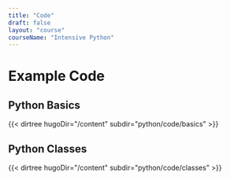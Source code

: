 ```yaml
---
title: "Code"
draft: false
layout: "course"
courseName: "Intensive Python"
---
```


# Example Code

## Python Basics

{{< dirtree hugoDir="/content" subdir="python/code/basics" >}}

## Python Classes

{{< dirtree hugoDir="/content" subdir="python/code/classes" >}}
